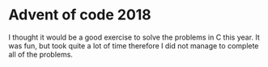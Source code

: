 # Advent of code 2018
I thought it would be a good exercise to solve the problems in C this year. It was fun, but took quite a lot of time therefore I did not manage to complete all of the problems. 
